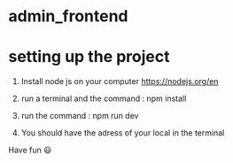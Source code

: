 # admin_frontend

# setting up the project

1) Install node js on your computer https://nodejs.org/en

2) run a terminal and the command : npm install

3) run the command : npm run dev

4) You should have the adress of your local in the terminal

Have fun 😃
